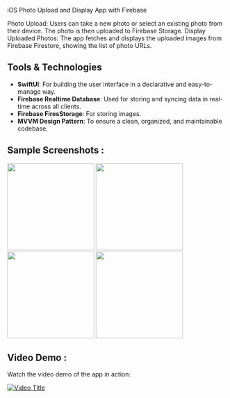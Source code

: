 iOS Photo Upload and Display App with Firebase

Photo Upload: Users can take a new photo or select an existing photo from their device. The photo is then uploaded to Firebase Storage.
Display Uploaded Photos: The app fetches and displays the uploaded images from Firebase Firestore, showing the list of photo URLs.

## Tools & Technologies

- **SwiftUI**: For building the user interface in a declarative and easy-to-manage way.
- **Firebase Realtime Database**: Used for storing and syncing data in real-time across all clients.
- **Firebase FiresStorage**: For storing images.
- **MVVM Design Pattern**: To ensure a clean, organized, and maintainable codebase.

## Sample Screenshots :

<img src="https://github.com/user-attachments/assets/f7c12fe0-dc31-4a9b-ba55-dc28df8bd201" width="200">
<img src="https://github.com/user-attachments/assets/c160d037-eff2-410e-9d0a-35622c886227" width="200">
<img src="https://github.com/user-attachments/assets/1f17e781-2e46-4d50-90cf-3891107ed1e6" width="200">
<img src="https://github.com/user-attachments/assets/1972da2c-68fc-456f-a5e8-2941ec3b12ef" width="200">


## Video Demo :

Watch the video demo of the app in action:

[![Video Title](https://github.com/user-attachments/assets/7c19e761-9686-4b67-bc73-6a7f99942cc9)](https://github.com/user-attachments/assets/7c19e761-9686-4b67-bc73-6a7f99942cc9)

